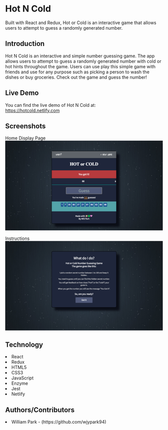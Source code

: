 # Hot N Cold
  Built with React and Redux, Hot or Cold is an interactive game that allows users to attempt to guess a randomly generated number.

## Introduction
  Hot N Cold is an interactive and simple number guessing game. The app allows users to attempt to guess a randomly generated number with cold or hot hints throughout the game. Users can use play this simple game with friends and use for any purpose such as picking a person to wash the dishes or buy groceries. Check out the game and guess the number!

## Live Demo
  You can find the live demo of Hot N Cold at: <br/>
  https://hotcold.netlify.com

## Screenshots
Home Display Page
<img src="./src/images/hotcold-screenshot1.png">

Instructions
<img src="./src/images/hotcold-screenshot2.png">

## Technology

<li> React </br>
<li> Redux </br>
<li> HTML5 </br>
<li> CSS3 </br>
<li> JavaScript </br>
<li> Enzyme </br>
<li> Jest </br>
<li> Netlify </br>

## Authors/Contributors
<li> William Park - (https://github.com/wjypark94)